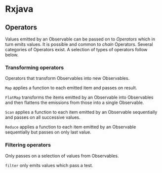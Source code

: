 Rxjava
======

## Operators

Values emitted by an Observable can be passed on to *Operators* which in turn emits values.
It is possible and common to *chain* Operators.
Several categories of Operators exist. A selection of types of operators follow below.

### Transforming operators

Operators that transform Observables into new Observables.

`Map` applies a function to each emitted item and passes on result.

`FlatMap` transforms the items emitted by an Observable into Observables and then flattens the emissions from those into a single Observable.

`Scan` applies a function to each item emitted by an Observable sequentially and passes on all successive values.

`Reduce` applies a function to each item emitted by an Observable sequentially but passes on only last value.

### Filtering operators

Only passes on a selection of values from Observables.

`filter` only emits values which pass a test.